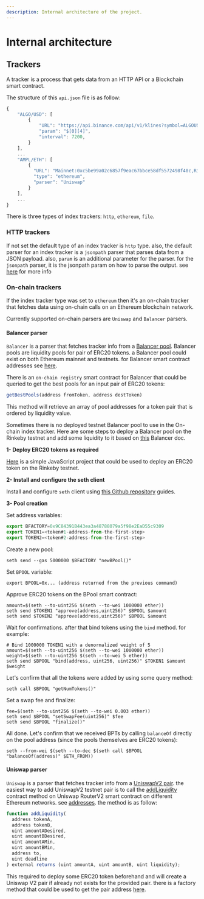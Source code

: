```yaml
---
description: Internal architecture of the project.
---
```


# Internal architecture

## Trackers

A tracker is a process that gets data from an HTTP API or a Blockchain smart contract.

The structure of this `api.json` file is as follow:

```javascript
{
    "ALGO/USD": [
        {
            "URL": "https://api.binance.com/api/v1/klines?symbol=ALGOUSDT&interval=1d&limit=1",
            "param": "$[0][4]",
            "interval": 7200,
        }
    ],
    ...
    "AMPL/ETH": [
        {
          "URL": "Mainnet:0xc5be99a02c6857f9eac67bbce58df5572498f40c,Rinkeby:0x7e62a502232f1feB77Adf8b8ca023cc9fB133418",
          "type": "ethereum",
          "parser": "Uniswap"
        }
    ],
    ...
}
```

There is three types of index trackers: `http`, `ethereum`, `file`.

### HTTP trackers

If not set the default type of an index tracker is `http` type. also, the default parser for an index tracker is a `jsonpath` parser that parses data from a JSON payload. also, `param` is an additional parameter for the parser. for the `jsonpath` parser, it is the jsonpath param on how to parse the output. see [here](http://goessner.net/articles/JsonPath/) for more info

### On-chain trackers

If the index tracker type was set to `ethereum` then it's an on-chain tracker that fetches data using on-chain calls on an Ethereum blockchain network.

Currently supported on-chain parsers are `Uniswap` and `Balancer` parsers.

#### Balancer parser

`Balancer` is a parser that fetches tracker info from a [Balancer pool](https://docs.balancer.finance/getting-started/faq#balancer-pools). Balancer pools are liquidity pools for pair of ERC20 tokens. a Balancer pool could exist on both Ethereum mainnet and testnets. for Balancer smart contract addresses see [here](https://docs.balancer.finance/smart-contracts/addresses).

There is an `on-chain registry` smart contract for Balancer that could be queried to get the best pools for an input pair of ERC20 tokens:

```javascript
getBestPools(address fromToken, address destToken)
```

This method will retrieve an array of pool addresses for a token pair that is ordered by liquidity value.

Sometimes there is no deployed testnet Balancer pool to use in the On-chain index tracker. Here are some steps to deploy a Balancer pool on the Rinkeby testnet and add some liquidity to it based on [this](https://docs.balancer.finance/guides/testing-on-kovan) Balancer doc.

**1- Deploy ERC20 tokens as required**

[Here](https://github.com/hhio618/simple-erc20-example) is a simple JavaScript project that could be used to deploy an ERC20 token on the Rinkeby testnet.

**2- Install and configure the seth client**

Install and configure `seth` client using [this Github repository](https://github.com/dapphub/dapptools#installation) guides.

**3- Pool creation**

Set address variables:

```javascript
export BFACTORY=0x9C84391B443ea3a48788079a5f98e2EaD55c9309
export TOKEN1=<token#1-address-from-the-first-step>
export TOKEN2=<token#2-address-from-the-first-step>
```

Create a new pool:

```text
seth send --gas 5000000 $BFACTORY "newBPool()"
```

Set `BPOOL` variable:

```text
export BPOOL=0x... (address returned from the previous command)
```

Approve ERC20 tokens on the BPool smart contract:

```text
amount=$(seth --to-uint256 $(seth --to-wei 1000000 ether))
seth send $TOKEN1 "approve(address,uint256)" $BPOOL $amount
seth send $TOKEN2 "approve(address,uint256)" $BPOOL $amount
```

Wait for confirmations. after that bind tokens using the `bind` method. for example:

```text
# Bind 1000000 TOKEN1 with a denormalized weight of 5
amount=$(seth --to-uint256 $(seth --to-wei 1000000 ether))
weight=$(seth --to-uint256 $(seth --to-wei 5 ether))
seth send $BPOOL "bind(address, uint256, uint256)" $TOKEN1 $amount $weight
```

Let's confirm that all the tokens were added by using some query method:

```text
seth call $BPOOL "getNumTokens()"
```

Set a swap fee and finalize:

```text
fee=$(seth --to-uint256 $(seth --to-wei 0.003 ether))
seth send $BPOOL "setSwapFee(uint256)" $fee
seth send $BPOOL "finalize()"
```

All done. Let's confirm that we received BPTs by calling `balanceOf` directly on the pool address \(since the pools themselves are ERC20 tokens\):

```text
seth --from-wei $(seth --to-dec $(seth call $BPOOL "balanceOf(address)" $ETH_FROM))
```

#### Uniswap parser

`Uniswap` is a parser that fetches tracker info from a [UniswapV2 pair](https://uniswap.org/docs/v2/smart-contracts/pair/). the easiest way to add UniswapV2 testnet pair is to call the [addLiquidity](https://uniswap.org/docs/v2/smart-contracts/router02/#addliquidity) contract method on Uniswap RouterV2 smart contract on different Ethereum networks. see [addresses](https://uniswap.org/docs/v2/smart-contracts/router02/#addresshttps://uniswap.org/docs/v2/smart-contracts/router02/#address). the method is as follow:

```javascript
function addLiquidity(
  address tokenA,
  address tokenB,
  uint amountADesired,
  uint amountBDesired,
  uint amountAMin,
  uint amountBMin,
  address to,
  uint deadline
) external returns (uint amountA, uint amountB, uint liquidity);
```

This required to deploy some ERC20 token beforehand and will create a Uniswap V2 pair if already not exists for the provided pair. there is a factory method that could be used to get the pair address [here](https://uniswap.org/docs/v2/smart-contracts/factory/#getpair).

